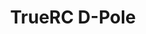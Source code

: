 ---
color: green
category: Antennas
group: Omnidirectional
visible: true
order: 7
title: TrueRC D-Pole
link: https://www.truerc.ca/shop/5-8ghz-2/transmitter/d-pole-5g
img: /uploads/equipment/video/antennas-truerc-d-pole.png
text: TrueRC's implementation of a small T-style dipole linear antenna not very commonly found for 5.8GHz, it's ideal for ultralight crafts and tinywhoops
info: 
  - $6.99
  - 2.5dB<Gain>
  - Linear<Polarization>
  - u.Fl/MMCX<Connector>
  - n/a
---